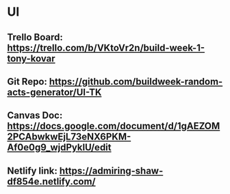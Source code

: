 # UI

## Trello Board: https://trello.com/b/VKtoVr2n/build-week-1-tony-kovar

## Git Repo: https://github.com/buildweek-random-acts-generator/UI-TK

## Canvas Doc: https://docs.google.com/document/d/1gAEZOM2PCAbwkwEjL73eNX6PKM-Af0e0g9_wjdPykIU/edit

## Netlify link: https://admiring-shaw-df854e.netlify.com/ 